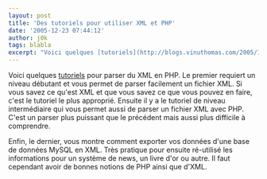 ```yaml
---
layout: post
title: 'Des tutoriels pour utiliser XML et PHP'
date: '2005-12-23 07:44:12'
author: j0k
tags: blabla
excerpt: "Voici quelques [tutoriels](http://blogs.vinuthomas.com/2005/12/22/a-few-xml-php-tutorials/) pour parser du XML en PHP. Le premier requiert un niveau débutant et vous permet de parser facilement un fichier XML. Si vous savez ce qu'est XML et que vous savez ce que vous pouvez en faire, c'est le tutoriel le plus approprié.     \nEnsuite il y a le tutoriel de      …"
---
```


Voici quelques [tutoriels](http://blogs.vinuthomas.com/2005/12/22/a-few-xml-php-tutorials/) pour parser du XML en PHP. Le premier requiert un niveau débutant et vous permet de parser facilement un fichier XML. Si vous savez ce qu'est XML et que vous savez ce que vous pouvez en faire, c'est le tutoriel le plus approprié.
Ensuite il y a le tutoriel de niveau intermédiaire qui vous permet aussi de parser un fichier XML avec PHP. C'est un parser plus puissant que le précédent mais aussi plus difficile à comprendre.

Enfin, le dernier, vous montre comment exporter vos données d'une base de données MySQL en XML. Très pratique pour ensuite ré-utilisé les informations pour un système de news, un livre d'or ou autre. Il faut cependant avoir de bonnes notions de PHP ainsi que d'XML.

